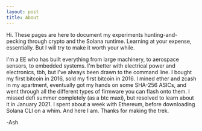 ```yaml
---
layout: post
title: About
---
```


Hi. These pages are here to document my experiments hunting-and-pecking through crypto and the Solana runtime.
Learning at your expense, essentially. But I will try to make it worth your while. 

I'm a EE who has built everything from large machinery, to aerospace sensors, to embedded systems.
I'm better with electrical power and electronics, tbh, but I've always been drawn to the command line. I bought my first bitcoin
in 2016, sold my first bitcoin in 2016. I mined ether and zcash in my apartment, eventually got my hands on some SHA-256 ASICs,
and went through all the different types of firmware you can flash onto them. I missed defi summer completely (as a btc maxi), but 
resolved to learn about it in January 2021. I spent about a week with Ethereum, before downloading Solana CLI on a whim. And here I am. Thanks for making the trek.

-Ash

